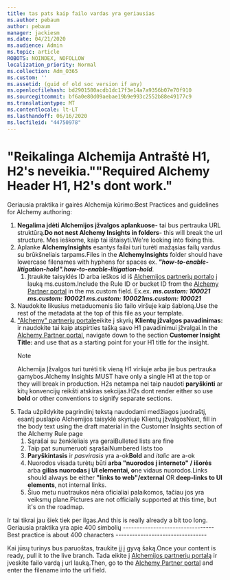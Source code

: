 ```yaml
---
title: tas pats kaip failo vardas yra geriausias
ms.author: pebaum
author: pebaum
manager: jackiesm
ms.date: 04/21/2020
ms.audience: Admin
ms.topic: article
ROBOTS: NOINDEX, NOFOLLOW
localization_priority: Normal
ms.collection: Adm_O365
ms.custom: ''
ms.assetid: (guid of old soc version if any)
ms.openlocfilehash: bd2901580acdb1dc17f3e14a7a9356b07e70f910
ms.sourcegitcommit: bf6a0e80d09aebae19b9e993c2552b88e49177c9
ms.translationtype: MT
ms.contentlocale: lt-LT
ms.lasthandoff: 06/16/2020
ms.locfileid: "44750978"
---
```

# <a name="required-alchemy-header-h1-h2s-dont-work"></a><span data-ttu-id="210ac-102">"Reikalinga Alchemija Antraštė H1, H2's neveikia."</span><span class="sxs-lookup"><span data-stu-id="210ac-102">"Required Alchemy Header H1, H2's dont work."</span></span>
<span data-ttu-id="210ac-103">Geriausia praktika ir gairės Alchemija kūrimo:</span><span class="sxs-lookup"><span data-stu-id="210ac-103">Best Practices and guidelines for Alchemy authoring:</span></span>

1. <span data-ttu-id="210ac-104">**Negalima įdėti Alchemijos įžvalgos aplankuose**- tai bus pertrauka URL struktūrą.</span><span class="sxs-lookup"><span data-stu-id="210ac-104">**Do not nest Alchemy Insights in folders**- this will break the url structure.</span></span> <span data-ttu-id="210ac-105">Mes ieškome, kaip tai ištaisyti.</span><span class="sxs-lookup"><span data-stu-id="210ac-105">We're looking into fixing this.</span></span>
1. <span data-ttu-id="210ac-106">Aplanke **AlchemyInsights** esantys failai turi turėti mažąsias failų vardus su brūkšneliais tarpams.</span><span class="sxs-lookup"><span data-stu-id="210ac-106">Files in the **AlchemyInsights** folder should have lowercase filenames with hyphens for spaces ex.</span></span> <span data-ttu-id="210ac-107">***"how-to-enable-litigation-hold".***</span><span class="sxs-lookup"><span data-stu-id="210ac-107">***how-to-enable-litigation-hold***.</span></span>
    1. <span data-ttu-id="210ac-108">Įtraukite taisyklės ID arba ieškos id iš [Alchemijos partnerių portalo](https://alchemyportal.azurewebsites.net) į lauką ms.custom.</span><span class="sxs-lookup"><span data-stu-id="210ac-108">Include the Rule ID or bucket ID from the [Alchemy Partner portal](https://alchemyportal.azurewebsites.net) in the ms.custom field.</span></span> <span data-ttu-id="210ac-109">Ex.</span><span class="sxs-lookup"><span data-stu-id="210ac-109">ex.</span></span> <span data-ttu-id="210ac-110">***ms.custom: 100021 ms.custom: 100021 ms.custom: 100021***</span><span class="sxs-lookup"><span data-stu-id="210ac-110">***ms.custom: 100021***</span></span>
1. <span data-ttu-id="210ac-111">Naudokite likusius metaduomenis šio failo viršuje kaip šabloną.</span><span class="sxs-lookup"><span data-stu-id="210ac-111">Use the rest of the metadata at the top of this file as your template.</span></span>
1. <span data-ttu-id="210ac-112">["Alchemy" partnerių portale](https://alchemyportal.azurewebsites.net)eikite į skyrių **Klientų įžvalgos pavadinimas:** ir naudokite tai kaip atspirties tašką savo H1 pavadinimui įžvalgai.</span><span class="sxs-lookup"><span data-stu-id="210ac-112">In the [Alchemy Partner portal](https://alchemyportal.azurewebsites.net), navigate down to the section **Customer Insight Title:** and use that as a starting point for your H1 title for the insight.</span></span> 
    > [!NOTE]
    > <span data-ttu-id="210ac-113">Alchemija Įžvalgos turi turėti tik vieną H1 viršuje arba jie bus pertrauka gamybos.</span><span class="sxs-lookup"><span data-stu-id="210ac-113">Alchemy Insights MUST have only a single H1 at the top or they will break in production.</span></span> <span data-ttu-id="210ac-114">H2s netampa nei taip naudoti **paryškinti** ar kitų konvencijų reikšti atskiras sekcijas.</span><span class="sxs-lookup"><span data-stu-id="210ac-114">H2s dont render either so use **bold** or other conventions to signify separate sections.</span></span>
1. <span data-ttu-id="210ac-115">Tada užpildykite pagrindinį tekstą naudodami medžiagos juodraštį, esantį puslapio Alchemijos taisyklė skyriuje Klientų įžvalgos</span><span class="sxs-lookup"><span data-stu-id="210ac-115">Next, fill in the body text using the draft material in the Customer Insights section of the Alchemy Rule page</span></span>
    1. <span data-ttu-id="210ac-116">Sąrašai su ženkleliais yra gerai</span><span class="sxs-lookup"><span data-stu-id="210ac-116">Bulleted lists are fine</span></span>
    1. <span data-ttu-id="210ac-117">Taip pat sunumeruoti sąrašai</span><span class="sxs-lookup"><span data-stu-id="210ac-117">Numbered lists too</span></span>
    1. <span data-ttu-id="210ac-118">**Paryškintasis** ir *pasvirasis* yra a-ok</span><span class="sxs-lookup"><span data-stu-id="210ac-118">**Bold** and *italic* are a-ok</span></span>
    1. <span data-ttu-id="210ac-119">Nuorodos visada turėtų būti **arba "nuorodos į interneto" / išorės** arba **gilias nuorodas į UI elementai, o**ne vidaus nuorodos.</span><span class="sxs-lookup"><span data-stu-id="210ac-119">Links should always be either **"links to web"/external** OR **deep-links to UI elements**, not internal links.</span></span>
    1. <span data-ttu-id="210ac-120">Šiuo metu nuotraukos nėra oficialiai palaikomos, tačiau jos yra veiksmų plane.</span><span class="sxs-lookup"><span data-stu-id="210ac-120">Pictures are not officially supported at this time, but it's on the roadmap.</span></span>

<span data-ttu-id="210ac-121">Ir tai tikrai jau šiek tiek per ilgas.</span><span class="sxs-lookup"><span data-stu-id="210ac-121">And this is really already a bit too long.</span></span> <span data-ttu-id="210ac-122">Geriausia praktika yra apie 400 simbolių ---------------------------------</span><span class="sxs-lookup"><span data-stu-id="210ac-122">Best practice is about 400 characters ---------------------------------</span></span>

<span data-ttu-id="210ac-123">Kai jūsų turinys bus paruoštas, traukite jį į gyvą šaką.</span><span class="sxs-lookup"><span data-stu-id="210ac-123">Once your content is ready, pull it to the live branch.</span></span> <span data-ttu-id="210ac-124">Tada eikite į [Alchemijos partnerių portalą](https://alchemyportal.azurewebsites.net) ir įveskite failo vardą į url lauką.</span><span class="sxs-lookup"><span data-stu-id="210ac-124">Then, go to the [Alchemy Partner portal](https://alchemyportal.azurewebsites.net) and enter the filename into the url field.</span></span> 